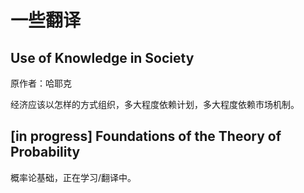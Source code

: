 # 一些翻译

## Use of Knowledge in Society

原作者：哈耶克

经济应该以怎样的方式组织，多大程度依赖计划，多大程度依赖市场机制。

## [in progress] Foundations of the Theory of Probability

概率论基础，正在学习/翻译中。